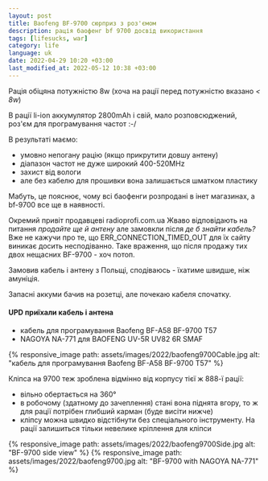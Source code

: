 ```yaml
---
layout: post
title: Baofeng BF-9700 сюрприз з роз'ємом
description: рація баофенг bf 9700 досвід використання
tags: [lifesucks, war]
category: life
language: uk
date: 2022-04-29 10:20 +03:00
last_modified_at: 2022-05-12 10:38 +03:00
---
```


Рація обіцяна потужністю 8w 
(хоча на рації перед потужністю вказано _< 8w_)

В рації li-ion аккумулятор 2800mAh і свій, мало розповсюджений, роз'єм для програмування частот :-/

В результаті маємо: 

* умовно непогану рацію (якщо прикрутити довшу антену) 
* діапазон частот не дуже широкий 400-520MHz
* захист від вологи
* але без кабелю для прошивки вона залишається шматком пластику

Мабуть, це пояснює, чому всі баофенги розпродані в інет магазинах, а bf-9700 все ще в наявності.

Окремий привіт продавцеві radioprofi.com.ua
Жваво відповідають на питання _продайте ще й антену_ але замовкли після _де б знайти кабель?_
Вже не кажучи про те, що ERR_CONNECTION_TIMED_OUT для їх сайту виникає досить несподіванно.
Таке враження, що після продажу тих двох нещасних BF-9700 - хоч потоп. 

Замовив кабель і антену з Польщі, сподіваюсь - їхатиме швидше, ніж амуніція.

Запасні аккуми бачив на розетці, але почекаю кабеля спочатку.

#### UPD приїхали кабель і антена 

* кабель для програмування Baofeng BF-A58 BF-9700 T57
* NAGOYA NA-771 для BAOFENG UV-5R UV82 6R SMAF

{% responsive_image path: assets/images/2022/baofeng9700Cable.jpg alt: "кабель для програмування Baofeng BF-A58 BF-9700 T57" %}

Кліпса на 9700 теж зроблена відмінно від корпусу тієї ж 888-ї рації:
* вільно обертається на 360°
* в робочому (здатному до зачеплення) стані вона піднята вгору, то ж для рації потрібен глибший карман (буде висіти нижче)
* кліпсу можна швидко відстібнути без спеціального інструменту.
  На рації залишиться тільки невелике кріплення для кліпси

{% responsive_image path: assets/images/2022/baofeng9700Side.jpg alt: "BF-9700 side view" %}
{% responsive_image path: assets/images/2022/baofeng9700.jpg alt: "BF-9700 with NAGOYA NA-771" %}
